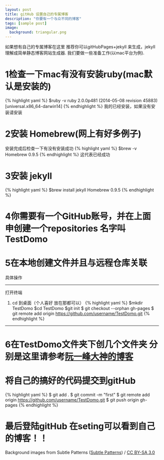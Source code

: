```yaml
---
layout: post
title: gitHub 设置自己的专属博客
description: "你要有一个与众不同的博客"
tags: [sample post]
image:
  background: triangular.png
---
```


如果想有自己的专属博客在这里 推荐你可以gitHubPages+jekyll 来生成，jekyll 理解成简单静态博客网站生成器.
我们要做一些准备工作(以mac平台为例).
# 1检查一下mac有没有安装ruby(mac默认是安装的)
{% highlight yaml %}
$ruby -v
ruby 2.0.0p481 (2014-05-08 revision 45883) [universal.x86_64-darwin14]
{% endhighlight %}
我的已经安装，如果没有安装请安装
# 2安装 Homebrew(网上有好多例子)
安装完成后检查一下有没有安装成功
{% highlight yaml %}
$brew -v
Homebrew 0.9.5
{% endhighlight %}
这代表已经成功
# 3安装 jekyll
{% highlight yaml %}
$brew install jekyll
Homebrew 0.9.5
{% endhighlight %}
# 4你需要有一个GitHub账号，并在上面申创建一个repositories 名字叫TestDomo
# 5在本地创建文件并且与远程仓库关联
具体操作
***
 打开终端
1. cd 到桌面（个人喜好  放在那都可以）
{% highlight yaml %}
$mkdir TestDomo
$cd TestDomo
$git init 
$ git checkout --orphan gh-pages
$ git remote add origin https://github.com/username/TestDomo.git
{% endhighlight %}
***
# 6在TestDomo文件夹下创几个文件夹 分别是这里请参考[阮一峰大神的博客](http://www.ruanyifeng.com/blog/2012/08/blogging_with_jekyll.html)
# 将自己的搞好的代码提交到gitHub
{% highlight yaml %}
$ git add .
$ git commit -m "first"
$ git remote add origin https://github.com/username/TestDomo.git
$ git push origin gh-pages
{% endhighlight %}
# 最后登陆gitHub 在seting可以看到自己的博客！！

<div xmlns:cc="http://creativecommons.org/ns#" xmlns:dct="http://purl.org/dc/terms/" about="http://subtlepatterns.com" class="notice">Background images from <span property="dct:title">Subtle Patterns</span> (<a rel="cc:attributionURL" property="cc:attributionName" href="http://subtlepatterns.com">Subtle Patterns</a>) / <a rel="license" href="http://creativecommons.org/licenses/by-sa/3.0/">CC BY-SA 3.0</a></div>